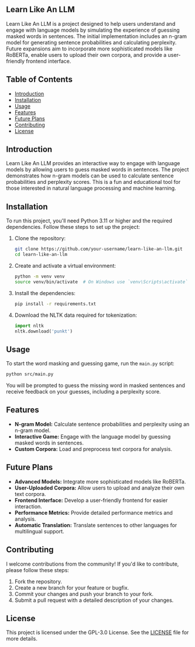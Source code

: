 ## Learn Like An LLM

Learn Like An LLM is a project designed to help users understand and engage with language models by simulating the experience of guessing masked words in sentences. The initial implementation includes an n-gram model for generating sentence probabilities and calculating perplexity. Future expansions aim to incorporate more sophisticated models like RoBERTa, enable users to upload their own corpora, and provide a user-friendly frontend interface.

## Table of Contents

- [Introduction](#introduction)
- [Installation](#installation)
- [Usage](#usage)
- [Features](#features)
- [Future Plans](#future-plans)
- [Contributing](#contributing)
- [License](#license)

## Introduction

Learn Like An LLM provides an interactive way to engage with language models by allowing users to guess masked words in sentences. The project demonstrates how n-gram models can be used to calculate sentence probabilities and perplexity scores. This is a fun and educational tool for those interested in natural language processing and machine learning.

## Installation

To run this project, you'll need Python 3.11 or higher and the required dependencies. Follow these steps to set up the project:

1. Clone the repository:
   ```bash
   git clone https://github.com/your-username/learn-like-an-llm.git
   cd learn-like-an-llm
   ```

2. Create and activate a virtual environment:
    ```bash
    python -m venv venv
    source venv/bin/activate  # On Windows use `venv\Scripts\activate`
    ```

3. Install the dependencies:
    ```bash
    pip install -r requirements.txt
    ```

4. Download the NLTK data required for tokenization:
    ```python
    import nltk
    nltk.download('punkt')
    ```

## Usage

To start the word masking and guessing game, run the `main.py` script:

```bash
python src/main.py
```

You will be prompted to guess the missing word in masked sentences and receive feedback on your guesses, including a perplexity score.

## Features

- **N-gram Model:** Calculate sentence probabilities and perplexity using an n-gram model.
- **Interactive Game:** Engage with the language model by guessing masked words in sentences.
- **Custom Corpora:** Load and preprocess text corpora for analysis.

## Future Plans

- **Advanced Models:** Integrate more sophisticated models like RoBERTa.
- **User-Uploaded Corpora:** Allow users to upload and analyze their own text corpora.
- **Frontend Interface:** Develop a user-friendly frontend for easier interaction.
- **Performance Metrics:** Provide detailed performance metrics and analysis.
- **Automatic Translation:** Translate sentences to other languages for multilingual support.

## Contributing

I welcome contributions from the community! If you'd like to contribute, please follow these steps:

1. Fork the repository.
2. Create a new branch for your feature or bugfix.
3. Commit your changes and push your branch to your fork.
4. Submit a pull request with a detailed description of your changes.

## License

This project is licensed under the GPL-3.0 License. See the [LICENSE](LICENSE) file for more details.
